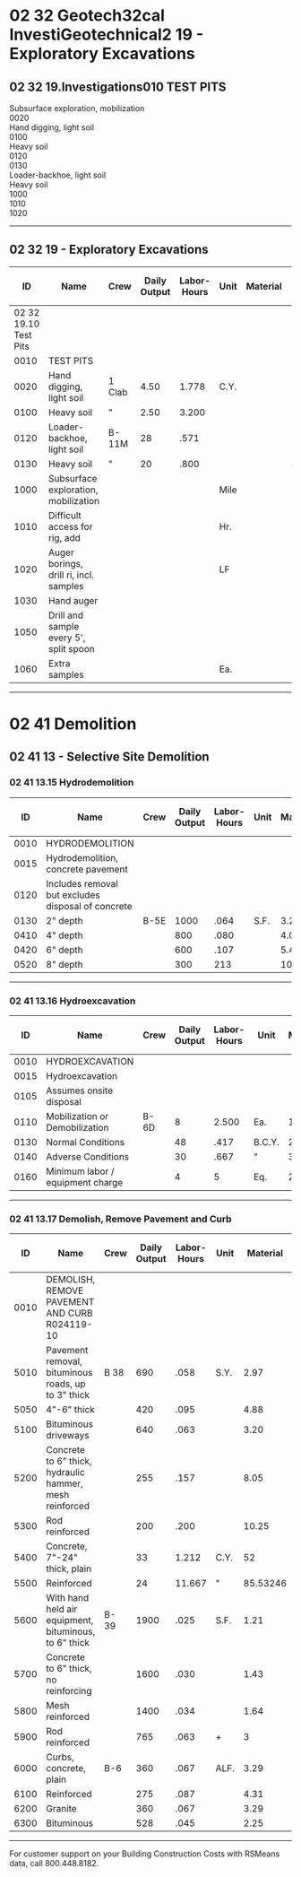 # 02 32 Geotech32cal InvestiGeotechnical2 19 - Exploratory Excavations

## 02 32 19.Investigations010 TEST PITS

Subsurface exploration, mobilization  
0020  
Hand digging, light soil  
0100  
Heavy soil  
0120  
0130  
Loader-backhoe, light soil  
Heavy soil  
1000  
1010  
1020  

---

## 02 32 19 - Exploratory Excavations

| ID    | Name                                             | Crew   | Daily Output | Labor-Hours | Unit   | Material | Labor   | Equipment | Total   | Total Incl O&P |
|-------|--------------------------------------------------|--------|-------------|-------------|--------|----------|---------|-----------|---------|----------------|
| 02 32 19.10 Test Pits                                   |        |             |             |        |          |         |           |         |                |
| 0010  | TEST PITS                                       |        |             |             |        |          |         |           |         |                |
| 0020  | Hand digging, light soil                        | 1 Clab | 4.50        | 1.778       | C.Y.   |          | 81      |           | 81      | 121            |
| 0100  | Heavy soil                                      | "      | 2.50        | 3.200       |        |          | 146     |           | 146     | 217            |
| 0120  | Loader-backhoe, light soil                      | B-11M  | 28          | .571        |        |          | 30.50   | 14.35     | 44.85   | 61             |
| 0130  | Heavy soil                                      | "      | 20          | .800        |        |          | 42.50   | 20        | 62.50   | 85             |
| 1000  | Subsurface exploration, mobilization            |        |             |             | Mile   |          |         |           | 6.75    | 8.40           |
| 1010  | Difficult access for rig, add                   |        |             |             | Hr.    |          |         |           | 260     | 320            |
| 1020  | Auger borings, drill ri, incl. samples          |        |             |             | LF     |          |         |           | 26.50   | 33             |
| 1030  | Hand auger                                      |        |             |             |        |          |         |           | 31.50   | 40             |
| 1050  | Drill and sample every 5', split spoon          |        |             |             |        |          |         |           | 31.50   | 40             |
| 1060  | Extra samples                                   |        |             |             | Ea.    |          |         |           | 36      | 45.50          |

---

# 02 41 Demolition

## 02 41 13 - Selective Site Demolition

### 02 41 13.15 Hydrodemolition

| ID    | Name                                             | Crew   | Daily Output | Labor-Hours | Unit   | Material | Labor   | Equipment | Total   | Total Incl O&P |
|-------|--------------------------------------------------|--------|-------------|-------------|--------|----------|---------|-----------|---------|----------------|
| 0010  | HYDRODEMOLITION                                 |        |             |             |        |          |         |           |         |                |
| 0015  | Hydrodemolition, concrete pavement              |        |             |             |        |          |         |           |         |                |
| 0120  | Includes removal but excludes disposal of concrete|        |             |             |        |          |         |           |         |                |
| 0130  | 2" depth                                        | B-5E   | 1000        | .064        | S.F.   | 3.23     | 3       | 6.23      | 8.10    |                |
| 0410  | 4" depth                                        |        | 800         | .080        |        | 4.04     | 3.75    | 7.79      | 10.15   |                |
| 0420  | 6" depth                                        |        | 600         | .107        |        | 5.40     | 50      | 10.40     | 13.50   |                |
| 0520  | 8" depth                                        |        | 300         | 213         |        | 10.75    | 10      | 20.75     | 27      |                |

---

### 02 41 13.16 Hydroexcavation

| ID    | Name                                             | Crew   | Daily Output | Labor-Hours | Unit   | Material | Labor   | Equipment | Total   | Total Incl O&P |
|-------|--------------------------------------------------|--------|-------------|-------------|--------|----------|---------|-----------|---------|----------------|
| 0010  | HYDROEXCAVATION                                 |        |             |             |        |          |         |           |         |                |
| 0015  | Hydroexcavation                                 |        |             |             |        |          |         |           |         |                |
| 0105  | Assumes onsite disposal                         |        |             |             |        |          |         |           |         |                |
| 0110  | Mobilization or Demobilization                  | B-6D   | 8           | 2.500       | Ea.    | 130      | 165     | 295       | 375     |                |
| 0130  | Normal Conditions                               |        | 48          | .417        | B.C.Y. | 21.50    | 27.50   | 49        | 62      |                |
| 0140  | Adverse Conditions                              |        | 30          | .667        | "      | 34.50    | 44      | 78.50     | 100     |                |
| 0160  | Minimum labor / equipment charge                |        | 4           | 5           | Eq.    | 260      | 330     | 590       | 750     |                |

---

### 02 41 13.17 Demolish, Remove Pavement and Curb

| ID    | Name                                             | Crew   | Daily Output | Labor-Hours | Unit   | Material | Labor   | Equipment | Total   | Total Incl O&P |
|-------|--------------------------------------------------|--------|-------------|-------------|--------|----------|---------|-----------|---------|----------------|
| 0010  | DEMOLISH, REMOVE PAVEMENT AND CURB R024119-10   |        |             |             |        |          |         |           |         |                |
| 5010  | Pavement removal, bituminous roads, up to 3" thick| B 38  | 690         | .058        | S.Y.   | 2.97     | 1.94    | 4.91      | 6.55    |                |
| 5050  | 4"-6" thick                                     |        | 420         | .095        |        | 4.88     | 3.20    | 8.08      | 10.75   |                |
| 5100  | Bituminous driveways                            |        | 640         | .063        |        | 3.20     | 2.10    | 5.30      | 7.10    |                |
| 5200  | Concrete to 6" thick, hydraulic hammer, mesh reinforced| | 255 | .157 |        | 8.05     | 5.25    | 13.30     | 17.75   |                |
| 5300  | Rod reinforced                                  |        | 200         | .200        |        | 10.25    | 6.70    | 16.95     | 22.50   |                |
| 5400  | Concrete, 7"-24" thick, plain                   |        | 33          | 1.212       | C.Y.   | 52       | 40.50   | 102.50    | 137     |                |
| 5500  | Reinforced                                      |        | 24          | 11.667      | "      | 85.53246 | 56      | 141.50    | 189     |                |
| 5600  | With hand held air equipment, bituminous, to 6" thick| B-39 | 1900 | .025 | S.F.   | 1.21     | .17     | 1.38      | 1.99    |                |
| 5700  | Concrete to 6" thick, no reinforcing            |        | 1600        | .030        |        | 1.43     | .21     | 1.64      | 2.37    |                |
| 5800  | Mesh reinforced                                 |        | 1400        | .034        |        | 1.64     | .24     | 1.88      | 2.70    |                |
| 5900  | Rod reinforced                                  |        | 765         | .063        | +      | 3        | .43     | 3.43      | 4.95    |                |
| 6000  | Curbs, concrete, plain                          | B-6    | 360         | .067        | ALF.   | 3.29     | .91     | 4.20      | 5.90    |                |
| 6100  | Reinforced                                      |        | 275         | .087        |        | 4.31     | 1.20    | 5.51      | 7.70    |                |
| 6200  | Granite                                         |        | 360         | .067        |        | 3.29     | .91     | 4.20      | 5.90    |                |
| 6300  | Bituminous                                      |        | 528         | .045        |        | 2.25     | .62     | 2.87      | 4.03    |                |

---

For customer support on your Building Construction Costs with RSMeans data, call 800.448.8182.